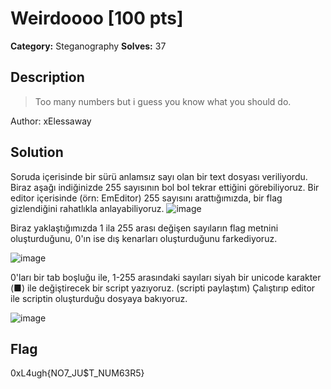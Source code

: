 # Weirdoooo [100 pts]

**Category:** Steganography
**Solves:** 37

## Description
>Too many numbers but i guess you know what you should do.



Author: xElessaway

## Solution
Soruda içerisinde bir sürü anlamsız sayı olan bir text dosyası veriliyordu. Biraz aşağı indiğinizde 255 sayısının bol bol tekrar ettiğini görebiliyoruz. Bir editor içerisinde (örn: EmEditor) 255 sayısını arattığımızda, bir flag gizlendiğini rahatlıkla anlayabiliyoruz.
![image](https://user-images.githubusercontent.com/88983987/219952984-2471dde4-693a-4067-94d2-f0f8963ac184.png)

Biraz yaklaştığımızda 1 ila 255 arası değişen sayıların flag metnini oluşturduğunu, 0'ın ise dış kenarları oluşturduğunu farkediyoruz.

![image](https://user-images.githubusercontent.com/88983987/219953031-cb80ae15-6390-41db-8974-592ae914f559.png)

0'ları bir tab boşluğu ile, 1-255 arasındaki sayıları siyah bir unicode karakter (■) ile değiştirecek bir script yazıyoruz. (scripti paylaştım) Çalıştırıp editor ile  scriptin oluşturduğu dosyaya bakıyoruz.

![image](https://user-images.githubusercontent.com/88983987/219953171-66303bdf-6b45-4f4e-b9a6-8c795e751dee.png)



## Flag

0xL4ugh{NO7_JU$T_NUM63R5}
